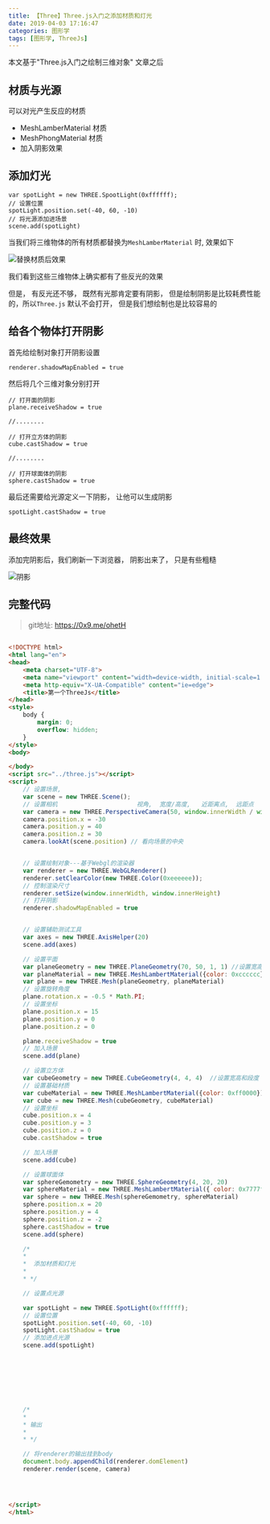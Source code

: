 ```yaml
---
title: 【Three】Three.js入门之添加材质和灯光
date: 2019-04-03 17:16:47
categories: 图形学
tags: [图形学, ThreeJs]
---
```


本文基于"Three.js入门之绘制三维对象" 文章之后


## 材质与光源
可以对光产生反应的材质
* MeshLamberMaterial 材质
* MeshPhongMaterial 材质
* 加入阴影效果





## 添加灯光

```Js
var spotLight = new THREE.SpootLight(0xffffff);
// 设置位置
spotLight.position.set(-40, 60, -10)
// 将光源添加进场景
scene.add(spotLight)
```




当我们将三维物体的所有材质都替换为`MeshLamberMaterial` 时, 效果如下



![替换材质后效果](http://img.nixiaolei.com/2019-05-03-17-30-33.png)


我们看到这些三维物体上确实都有了些反光的效果

但是， 有反光还不够， 既然有光那肯定要有阴影， 但是绘制阴影是比较耗费性能的，所以`Three.js` 默认不会打开， 但是我们想绘制也是比较容易的

## 给各个物体打开阴影

首先给绘制对象打开阴影设置
```Js
renderer.shadowMapEnabled = true
```

然后将几个三维对象分别打开
```Js
// 打开面的阴影
plane.receiveShadow = true

//........

// 打开立方体的阴影
cube.castShadow = true

//........

// 打开球面体的阴影
sphere.castShadow = true 
```

最后还需要给光源定义一下阴影， 让他可以生成阴影

```Js
spotLight.castShadow = true
```


## 最终效果
添加完阴影后，我们刷新一下浏览器， 阴影出来了， 只是有些粗糙

![阴影](http://img.nixiaolei.com/2019-05-03-17-44-10.png)



## 完整代码
> git地址: https://0x9.me/ohetH


```html

<!DOCTYPE html>
<html lang="en">
<head>
    <meta charset="UTF-8">
    <meta name="viewport" content="width=device-width, initial-scale=1.0">
    <meta http-equiv="X-UA-Compatible" content="ie=edge">
    <title>第一个ThreeJs</title>
</head>
<style>
    body {
        margin: 0;
        overflow: hidden;
    }
</style>
<body>

</body>
<script src="../three.js"></script>
<script>
    // 设置场景,
    var scene = new THREE.Scene();
    // 设置相机                      视角,  宽度/高度,   近距离点,  远距点
    var camera = new THREE.PerspectiveCamera(50, window.innerWidth / window.innerHeight, 0.1, 1000)
    camera.position.x = -30
    camera.position.y = 40
    camera.position.z = 30
    camera.lookAt(scene.position) // 看向场景的中央


    // 设置绘制对象---基于Webgl的渲染器
    var renderer = new THREE.WebGLRenderer()
    renderer.setClearColor(new THREE.Color(0xeeeeee));
    // 控制渲染尺寸
    renderer.setSize(window.innerWidth, window.innerHeight)
    // 打开阴影
    renderer.shadowMapEnabled = true


    // 设置辅助测试工具
    var axes = new THREE.AxisHelper(20)
    scene.add(axes)

    // 设置平面
    var planeGeometry = new THREE.PlaneGeometry(70, 50, 1, 1) //设置宽高和段度
    var planeMaterial = new THREE.MeshLambertMaterial({color: 0xcccccc}) // 设置颜色
    var plane = new THREE.Mesh(planeGeometry, planeMaterial)
    // 设置旋转角度
    plane.rotation.x = -0.5 * Math.PI;
    // 设置坐标
    plane.position.x = 15
    plane.position.y = 0
    plane.position.z = 0

    plane.receiveShadow = true
    // 加入场景
    scene.add(plane)

    // 设置立方体
    var cubeGeometry = new THREE.CubeGeometry(4, 4, 4)  //设置宽高和段度
    // 设置基础材质
    var cubeMaterial = new THREE.MeshLambertMaterial({color: 0xff0000}) // 设置颜色和打开线框
    var cube = new THREE.Mesh(cubeGeometry, cubeMaterial)
    // 设置坐标
    cube.position.x = 4
    cube.position.y = 3
    cube.position.z = 0
    cube.castShadow = true

    // 加入场景
    scene.add(cube)

    // 设置球面体
    var sphereGemometry = new THREE.SphereGeometry(4, 20, 20)
    var sphereMaterial = new THREE.MeshLambertMaterial({ color: 0x7777ff })
    var sphere = new THREE.Mesh(sphereGemometry, sphereMaterial)
    sphere.position.x = 20
    sphere.position.y = 4
    sphere.position.z = -2
    sphere.castShadow = true 
    scene.add(sphere)

    /*
    *
    *  添加材质和灯光
    *
    * */

    // 设置点光源

    var spotLight = new THREE.SpotLight(0xffffff);
    // 设置位置
    spotLight.position.set(-40, 60, -10)
    spotLight.castShadow = true
    // 添加进点光源
    scene.add(spotLight)

    






    /*
    *
    * 输出
    *
    * */

    // 将renderer的输出挂到body
    document.body.appendChild(renderer.domElement)
    renderer.render(scene, camera)




</script>
</html>
```


